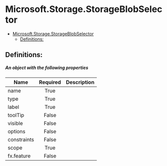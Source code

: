 <a name="microsoft-storage-storageblobselector"></a>
# Microsoft.Storage.StorageBlobSelector
* [Microsoft.Storage.StorageBlobSelector](#microsoft-storage-storageblobselector)
    * [Definitions:](#microsoft-storage-storageblobselector-definitions)

<a name="microsoft-storage-storageblobselector-definitions"></a>
## Definitions:
<a name="microsoft-storage-storageblobselector-definitions-an-object-with-the-following-properties"></a>
##### An object with the following properties
| Name | Required | Description
| ---|:--:|:--:|
|name|True|
|type|True|
|label|True|
|toolTip|False|
|visible|False|
|options|False|
|constraints|False|
|scope|True|
|fx.feature|False|
